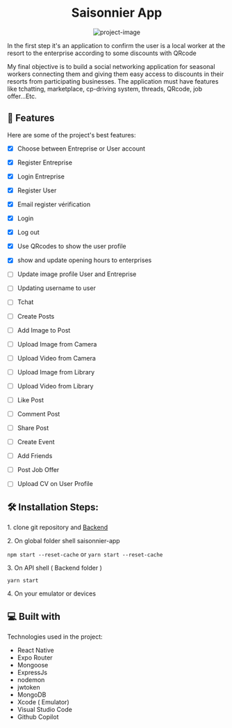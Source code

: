 <h1 align="center" id="title">Saisonnier App</h1>

<p align="center"><img src="https://socialify.git.ci/Deuli-P/saisonnier-app/image?language=1&amp;owner=1&amp;name=1&amp;stargazers=1&amp;theme=Light" alt="project-image"></p>


<p id='description'> In the first step it's an application to confirm the user is a local worker at the resort to the enterprise according to some discounts with QRcode </p>

<p id="description">My final objective is to build a social networking application for seasonal workers connecting them and giving them easy access to discounts in their resorts from participating businesses. 
  The application must have features like tchatting, marketplace, cp-driving system, threads, QRcode, job offer...Etc.
</p>
  
  
<h2>🧐 Features</h2>

Here are some of the project's best features:

*   [x] Choose between Entreprise or User account
*   [x] Register Entreprise
*   [x] Login Entreprise
*   [x] Register User
*   [x] Email register vérification 
*   [x] Login
*   [x] Log out
*   [x] Use QRcodes to show the user profile
*   [x] show and update opening hours to enterprises
*   [ ] Update image profile User and Entreprise
*   [ ] Updating username to user 
*   [ ] Tchat
*   [ ] Create Posts
*   [ ] Add Image to Post
*   [ ] Upload Image from Camera
*   [ ] Upload Video from Camera
*   [ ] Upload Image from Library
*   [ ] Upload Video from Library
*   [ ] Like Post
*   [ ] Comment Post
*   [ ] Share Post
*   [ ] Create Event
*   [ ] Add Friends
*   [ ] Post Job Offer
*   [ ] Upload CV on User Profile
        

<h2>🛠️ Installation Steps:</h2>

<p>1. clone git repository and <a href="https://github.com/Deuli-P/Backend-Saisonnier">Backend</a></p>

<p>2. On global folder shell saisonnier-app</p>

```npm start --reset-cache``` 
  or 
  ```yarn start --reset-cache```

<p>3. On API shell ( Backend folder )</p>

```
yarn start
```

<p>4. On your emulator or devices</p>

  
  
<h2>💻 Built with</h2>

Technologies used in the project:

*   React Native
*   Expo Router
*   Mongoose
*   ExpressJs
*   nodemon
*   jwtoken
*   MongoDB
*   Xcode ( Emulator)
*   Visual Studio Code
*   Github Copilot
